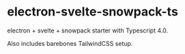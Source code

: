 # electron-svelte-snowpack-ts

electron + svelte + snowpack starter with Typescript 4.0.

Also includes barebones TailwindCSS setup.